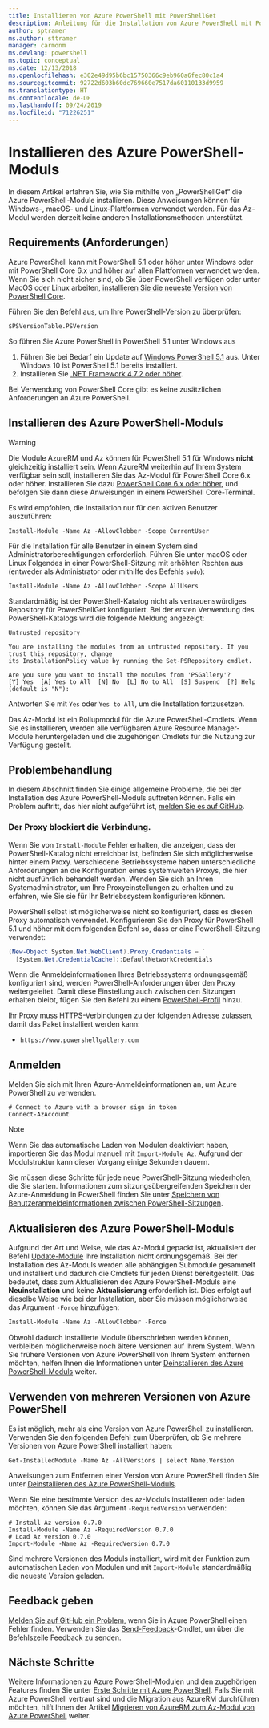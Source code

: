```yaml
---
title: Installieren von Azure PowerShell mit PowerShellGet
description: Anleitung für die Installation von Azure PowerShell mit PowerShellGet
author: sptramer
ms.author: sttramer
manager: carmonm
ms.devlang: powershell
ms.topic: conceptual
ms.date: 12/13/2018
ms.openlocfilehash: e302e49d95b6bc15750366c9eb960a6fec80c1a4
ms.sourcegitcommit: 92722d603b60dc769660e7517da60110133d9959
ms.translationtype: HT
ms.contentlocale: de-DE
ms.lasthandoff: 09/24/2019
ms.locfileid: "71226251"
---
```

# <a name="install-the-azure-powershell-module"></a>Installieren des Azure PowerShell-Moduls

In diesem Artikel erfahren Sie, wie Sie mithilfe von „PowerShellGet“ die Azure PowerShell-Module installieren. Diese Anweisungen können für Windows-, macOS- und Linux-Plattformen verwendet werden. Für das Az-Modul werden derzeit keine anderen Installationsmethoden unterstützt.

## <a name="requirements"></a>Requirements (Anforderungen)

Azure PowerShell kann mit PowerShell 5.1 oder höher unter Windows oder mit PowerShell Core 6.x und höher auf allen Plattformen verwendet werden. Wenn Sie sich nicht sicher sind, ob Sie über PowerShell verfügen oder unter MacOS oder Linux arbeiten, [installieren Sie die neueste Version von PowerShell Core](/powershell/scripting/install/installing-powershell#powershell-core).

Führen Sie den Befehl aus, um Ihre PowerShell-Version zu überprüfen:

```powershell-interactive
$PSVersionTable.PSVersion
```

So führen Sie Azure PowerShell in PowerShell 5.1 unter Windows aus

1. Führen Sie bei Bedarf ein Update auf [Windows PowerShell 5.1](/powershell/scripting/install/installing-windows-powershell#upgrading-existing-windows-powershell) aus. Unter Windows 10 ist PowerShell 5.1 bereits installiert.
2. Installieren Sie [.NET Framework 4.7.2 oder höher](/dotnet/framework/install).

Bei Verwendung von PowerShell Core gibt es keine zusätzlichen Anforderungen an Azure PowerShell.

## <a name="install-the-azure-powershell-module"></a>Installieren des Azure PowerShell-Moduls

> [!WARNING]
> Die Module AzureRM und Az können für PowerShell 5.1 für Windows __nicht__ gleichzeitig installiert sein. Wenn AzureRM weiterhin auf Ihrem System verfügbar sein soll, installieren Sie das Az-Modul für PowerShell Core 6.x oder höher. Installieren Sie dazu [PowerShell Core 6.x oder höher](https://docs.microsoft.com/powershell/scripting/install/installing-powershell-core-on-windows), und befolgen Sie dann diese Anweisungen in einem PowerShell Core-Terminal.

Es wird empfohlen, die Installation nur für den aktiven Benutzer auszuführen:

```powershell-interactive
Install-Module -Name Az -AllowClobber -Scope CurrentUser
```

Für die Installation für alle Benutzer in einem System sind Administratorberechtigungen erforderlich. Führen Sie unter macOS oder Linux Folgendes in einer PowerShell-Sitzung mit erhöhten Rechten aus (entweder als Administrator oder mithilfe des Befehls `sudo`):

```powershell-interactive
Install-Module -Name Az -AllowClobber -Scope AllUsers
```

Standardmäßig ist der PowerShell-Katalog nicht als vertrauenswürdiges Repository für PowerShellGet konfiguriert. Bei der ersten Verwendung des PowerShell-Katalogs wird die folgende Meldung angezeigt:

```output
Untrusted repository

You are installing the modules from an untrusted repository. If you trust this repository, change
its InstallationPolicy value by running the Set-PSRepository cmdlet.

Are you sure you want to install the modules from 'PSGallery'?
[Y] Yes  [A] Yes to All  [N] No  [L] No to All  [S] Suspend  [?] Help (default is "N"):
```

Antworten Sie mit `Yes` oder `Yes to All`, um die Installation fortzusetzen.

Das Az-Modul ist ein Rollupmodul für die Azure PowerShell-Cmdlets. Wenn Sie es installieren, werden alle verfügbaren Azure Resource Manager-Module heruntergeladen und die zugehörigen Cmdlets für die Nutzung zur Verfügung gestellt.

## <a name="troubleshooting"></a>Problembehandlung

In diesem Abschnitt finden Sie einige allgemeine Probleme, die bei der Installation des Azure PowerShell-Moduls auftreten können. Falls ein Problem auftritt, das hier nicht aufgeführt ist, [melden Sie es auf GitHub](https://github.com/azure/azure-powershell/issues).

### <a name="proxy-blocks-connection"></a>Der Proxy blockiert die Verbindung.

Wenn Sie von `Install-Module` Fehler erhalten, die anzeigen, dass der PowerShell-Katalog nicht erreichbar ist, befinden Sie sich möglicherweise hinter einem Proxy. Verschiedene Betriebssysteme haben unterschiedliche Anforderungen an die Konfiguration eines systemweiten Proxys, die hier nicht ausführlich behandelt werden. Wenden Sie sich an Ihren Systemadministrator, um Ihre Proxyeinstellungen zu erhalten und zu erfahren, wie Sie sie für Ihr Betriebssystem konfigurieren können.

PowerShell selbst ist möglicherweise nicht so konfiguriert, dass es diesen Proxy automatisch verwendet. Konfigurieren Sie den Proxy für PowerShell 5.1 und höher mit dem folgenden Befehl so, dass er eine PowerShell-Sitzung verwendet:

```powershell
(New-Object System.Net.WebClient).Proxy.Credentials = `
  [System.Net.CredentialCache]::DefaultNetworkCredentials
```

Wenn die Anmeldeinformationen Ihres Betriebssystems ordnungsgemäß konfiguriert sind, werden PowerShell-Anforderungen über den Proxy weitergeleitet.
Damit diese Einstellung auch zwischen den Sitzungen erhalten bleibt, fügen Sie den Befehl zu einem [PowerShell-Profil](/powershell/module/microsoft.powershell.core/about/about_profiles) hinzu.

Ihr Proxy muss HTTPS-Verbindungen zu der folgenden Adresse zulassen, damit das Paket installiert werden kann:

* `https://www.powershellgallery.com`

## <a name="sign-in"></a>Anmelden

Melden Sie sich mit Ihren Azure-Anmeldeinformationen an, um Azure PowerShell zu verwenden.

```powershell-interactive
# Connect to Azure with a browser sign in token
Connect-AzAccount
```

> [!NOTE]
>
> Wenn Sie das automatische Laden von Modulen deaktiviert haben, importieren Sie das Modul manuell mit `Import-Module Az`. Aufgrund der Modulstruktur kann dieser Vorgang einige Sekunden dauern.

Sie müssen diese Schritte für jede neue PowerShell-Sitzung wiederholen, die Sie starten. Informationen zum sitzungsübergreifenden Speichern der Azure-Anmeldung in PowerShell finden Sie unter [Speichern von Benutzeranmeldeinformationen zwischen PowerShell-Sitzungen](context-persistence.md).

## <a name="update-the-azure-powershell-module"></a>Aktualisieren des Azure PowerShell-Moduls

Aufgrund der Art und Weise, wie das Az-Modul gepackt ist, aktualisiert der Befehl [Update-Module](/powershell/module/powershellget/update-module) Ihre Installation nicht ordnungsgemäß. Bei der Installation des Az-Moduls werden alle abhängigen Submodule gesammelt und installiert und dadurch die Cmdlets für jeden Dienst bereitgestellt.
Das bedeutet, dass zum Aktualisieren des Azure PowerShell-Moduls eine __Neuinstallation__ und keine __Aktualisierung__ erforderlich ist. Dies erfolgt auf dieselbe Weise wie bei der Installation, aber Sie müssen möglicherweise das Argument `-Force` hinzufügen:

```powershell
Install-Module -Name Az -AllowClobber -Force
```

Obwohl dadurch installierte Module überschrieben werden können, verbleiben möglicherweise noch ältere Versionen auf Ihrem System.
Wenn Sie frühere Versionen von Azure PowerShell von Ihrem System entfernen möchten, helfen Ihnen die Informationen unter [Deinstallieren des Azure PowerShell-Moduls](uninstall-az-ps.md) weiter.

## <a name="use-multiple-versions-of-azure-powershell"></a>Verwenden von mehreren Versionen von Azure PowerShell

Es ist möglich, mehr als eine Version von Azure PowerShell zu installieren. Verwenden Sie den folgenden Befehl zum Überprüfen, ob Sie mehrere Versionen von Azure PowerShell installiert haben:

```powershell-interactive
Get-InstalledModule -Name Az -AllVersions | select Name,Version
```

Anweisungen zum Entfernen einer Version von Azure PowerShell finden Sie unter [Deinstallieren des Azure PowerShell-Moduls](uninstall-az-ps.md).

Wenn Sie eine bestimmte Version des `Az`-Moduls installieren oder laden möchten, können Sie das Argument `-RequiredVersion` verwenden:

```powershell-interactive
# Install Az version 0.7.0
Install-Module -Name Az -RequiredVersion 0.7.0 
# Load Az version 0.7.0
Import-Module -Name Az -RequiredVersion 0.7.0
```

Sind mehrere Versionen des Moduls installiert, wird mit der Funktion zum automatischen Laden von Modulen und mit `Import-Module` standardmäßig die neueste Version geladen.

## <a name="provide-feedback"></a>Feedback geben

[Melden Sie auf GitHub ein Problem](https://github.com/Azure/azure-powershell/issues), wenn Sie in Azure PowerShell einen Fehler finden.
Verwenden Sie das [Send-Feedback](/powershell/module/az.accounts/send-feedback)-Cmdlet, um über die Befehlszeile Feedback zu senden.

## <a name="next-steps"></a>Nächste Schritte

Weitere Informationen zu Azure PowerShell-Modulen und den zugehörigen Features finden Sie unter [Erste Schritte mit Azure PowerShell](get-started-azureps.md).
Falls Sie mit Azure PowerShell vertraut sind und die Migration aus AzureRM durchführen möchten, hilft Ihnen der Artikel [Migrieren von AzureRM zum Az-Modul von Azure PowerShell](migrate-from-azurerm-to-az.md) weiter.
